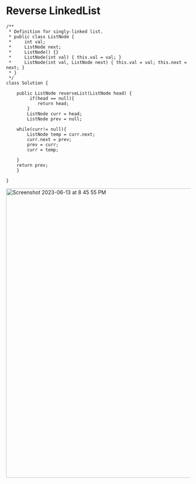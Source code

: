 # Reverse LinkedList 
```
/**
 * Definition for singly-linked list.
 * public class ListNode {
 *     int val;
 *     ListNode next;
 *     ListNode() {}
 *     ListNode(int val) { this.val = val; }
 *     ListNode(int val, ListNode next) { this.val = val; this.next = next; }
 * }
 */
class Solution {

    public ListNode reverseList(ListNode head) {
         if(head == null){
            return head;
        }
        ListNode curr = head;
        ListNode prev = null;
    
    while(curr!= null){
        ListNode temp = curr.next;
        curr.next = prev;
        prev = curr;
        curr = temp;
        
    }
    return prev;
    }
        
}
```
<img width="788" alt="Screenshot 2023-06-13 at 8 45 55 PM" src="https://github.com/Abhi-Codehub/DSA-/assets/111800760/4358d974-b96a-4ebe-bd7e-4f031f9fc993">



